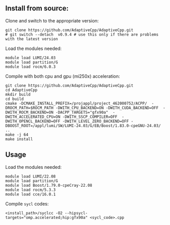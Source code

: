 ## Install from source:

Clone and switch to the appropriate version:
```
git clone https://github.com/AdaptiveCpp/AdaptiveCpp.git
# git switch --detach  v0.9.4 # use this only if there are problems with the latest version
```
Load the modules needed:
```
module load LUMI/24.03
module load partition/G
module load rocm/6.0.3
```
Compile with both cpu and gpu (mi250x) acceleration:
```
git clone https://github.com/AdaptiveCpp/AdaptiveCpp.git
cd AdaptiveCpp
mkdir build
cd build
cmake -DCMAKE_INSTALL_PREFIX=/projappl/project_462000752/ACPP/  -DROCM_PATH=$ROCM_PATH -DWITH_CPU_BACKEND=ON -DWITH_CUDA_BACKEND=OFF  -DWITH_ROCM_BACKEND=ON -DACPP_TARGETS="gfx90a"  -DWITH_ACCELERATED_CPU=ON -DWITH_SSCP_COMPILER=OFF  -DWITH_OPENCL_BACKEND=OFF -DWITH_LEVEL_ZERO_BACKEND=OFF -DBOOST_ROOT=/appl/lumi/SW/LUMI-24.03/G/EB/Boost/1.83.0-cpeGNU-24.03/ ..
make -j 64 
make install 
```

## Usage

Load the modules needed:
```
module load LUMI/22.08
module load partition/G
module load Boost/1.79.0-cpeCray-22.08
module load rocm/5.3.3
module load cce/16.0.1
```
Compile `sycl` codes:
```
<install_path>/syclcc -O2 --hipsycl-targets="omp.accelerated;hip:gfx90a" <sycl_code>.cpp
```
